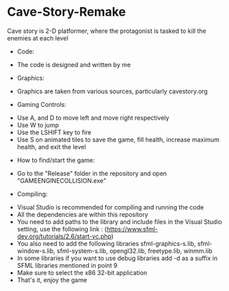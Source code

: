 # Cave-Story-Remake
Cave story is 2-D platformer, where the protagonist is tasked to kill the enemies at each level

* Code:
- The code is designed and written by me

* Graphics:
- Graphics are taken from various sources, particularly cavestory.org

* Gaming Controls:
- Use A, and D to move left and move right respectively
- Use W to jump
- Use the LSHIFT key to fire
- Use S on animated tiles to save the game, fill health, increase maximum health, and exit the level

* How to find/start the game:
- Go to the "Release" folder in the repository and open "GAMEENGINECOLLISION.exe" 

* Compiling:
- Visual Studio is recommended for compiling and running the code
- All the dependencies are within this repository 
- You need to add paths to the library and include files in the Visual Studio setting, use the following link : (https://www.sfml-dev.org/tutorials/2.6/start-vc.php)
- You also need to add the following libraries sfml-graphics-s.lib, sfml-window-s.lib, sfml-system-s.lib, opengl32.lib, freetype.lib, winmm.lib
- In some libraries if you want to use debug libraries add -d as a suffix in SFML libraries mentioned in point 9
- Make sure to select the x86 32-bit application
- That's it, enjoy the game

